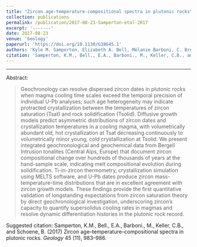 ```yaml
---
title: "Zircon age-temperature-compositional spectra in plutonic rocks"
collection: publications
permalink: /publication/2017-08-23-Samperton-etal-2017
excerpt: '-------'
date: 2017-08-23
venue: 'Geology'
paperurl: 'https://doi.org/10.1130/G38645.1'
authors: 'Kyle M. Samperton, Elizabeth A. Bell, Mélanie Barboni, C. Brenhin Keller and Blair Schoene'
citation: 'Samperton, K.M., Bell., E.A., Barboni., M., Keller, C.B., and Schoene, B. (2017) Zircon age–temperature–compositional spectra in plutonic rocks. <i>Geology</i> 45 (11), 983–986.'
---
```

-------

Abstract:
>Geochronology can resolve dispersed zircon dates in plutonic rocks when magma cooling time scales exceed the temporal precision of individual U-Pb analyses; such age heterogeneity may indicate protracted crystallization between the temperatures of zircon saturation (Tsat) and rock solidification (Tsolid). Diffusive growth models predict asymmetric distributions of zircon dates and crystallization temperatures in a cooling magma, with volumetrically abundant old, hot crystallization at Tsat decreasing continuously to volumetrically minor young, cold crystallization at Tsolid. We present integrated geochronological and geochemical data from Bergell Intrusion tonalites (Central Alps, Europe) that document zircon compositional change over hundreds of thousands of years at the hand-sample scale, indicating melt compositional evolution during solidification. Ti-in-zircon thermometry, crystallization simulation using MELTS software, and U-Pb dates produce zircon mass-temperature-time distributions that are in excellent agreement with zircon growth models. These findings provide the first quantitative validation of longstanding expectations from zircon saturation theory by direct geochronological investigation, underscoring zircon’s capacity to quantify supersolidus cooling rates in magmas and resolve dynamic differentiation histories in the plutonic rock record.

Suggested citation: Samperton, K.M., Bell., E.A., Barboni., M., Keller, C.B., and Schoene, B. (2017) Zircon age–temperature–compositional spectra in plutonic rocks. <i>Geology</i> 45 (11), 983–986.